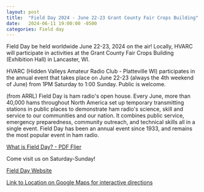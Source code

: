 ```yaml
---
layout: post
title:  "Field Day 2024 - June 22-23 Grant County Fair Crops Building"
date:   2024-06-11 19:00:00 -0500
categories: Field day
---
```


Field Day be held worldwide June 22-23, 2024 on the air!  Locally, HVARC will participate in activities at the Grant County Fair Crops Building (Exhibition Hall) in Lancaster, WI.

HVARC (Hidden Valleys Amateur Radio Club - Platteville WI) participates in the annual event that takes place on June 22-23 (always the 4th weekend of June) from 1PM Saturday to 1:00 Sunday.  Public is welcome.

(from ARRL)
Field Day is ham radio's open house. Every June, more than 40,000 hams throughout North America set up temporary transmitting stations in public places to demonstrate ham radio's science, skill and service to our communities and our nation. It combines public service, emergency preparedness, community outreach, and technical skills all in a single event. Field Day has been an annual event since 1933, and remains the most popular event in ham radio.

[What is Field Day? - PDF Flier](https://www.arrl.org/files/file/Field-Day/2021/2_1-%20FD%20Flier%20-%20What%20is%20FD%20generic.pdf)

Come visit us on Saturday-Sunday!

[Field Day Website](http://www.arrl.org/field-day)

[Link to Location on Google Maps for interactive directions](https://maps.app.goo.gl/1d9hGvxXyjDCb66e6)
